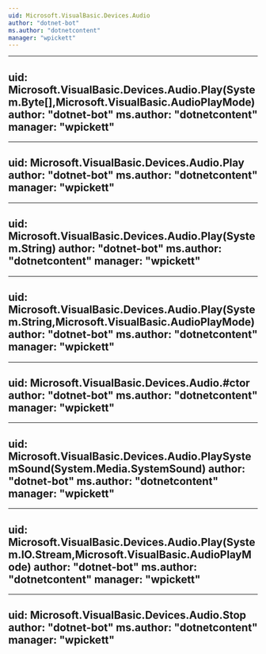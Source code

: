 ```yaml
---
uid: Microsoft.VisualBasic.Devices.Audio
author: "dotnet-bot"
ms.author: "dotnetcontent"
manager: "wpickett"
---
```


---
uid: Microsoft.VisualBasic.Devices.Audio.Play(System.Byte[],Microsoft.VisualBasic.AudioPlayMode)
author: "dotnet-bot"
ms.author: "dotnetcontent"
manager: "wpickett"
---

---
uid: Microsoft.VisualBasic.Devices.Audio.Play
author: "dotnet-bot"
ms.author: "dotnetcontent"
manager: "wpickett"
---

---
uid: Microsoft.VisualBasic.Devices.Audio.Play(System.String)
author: "dotnet-bot"
ms.author: "dotnetcontent"
manager: "wpickett"
---

---
uid: Microsoft.VisualBasic.Devices.Audio.Play(System.String,Microsoft.VisualBasic.AudioPlayMode)
author: "dotnet-bot"
ms.author: "dotnetcontent"
manager: "wpickett"
---

---
uid: Microsoft.VisualBasic.Devices.Audio.#ctor
author: "dotnet-bot"
ms.author: "dotnetcontent"
manager: "wpickett"
---

---
uid: Microsoft.VisualBasic.Devices.Audio.PlaySystemSound(System.Media.SystemSound)
author: "dotnet-bot"
ms.author: "dotnetcontent"
manager: "wpickett"
---

---
uid: Microsoft.VisualBasic.Devices.Audio.Play(System.IO.Stream,Microsoft.VisualBasic.AudioPlayMode)
author: "dotnet-bot"
ms.author: "dotnetcontent"
manager: "wpickett"
---

---
uid: Microsoft.VisualBasic.Devices.Audio.Stop
author: "dotnet-bot"
ms.author: "dotnetcontent"
manager: "wpickett"
---
